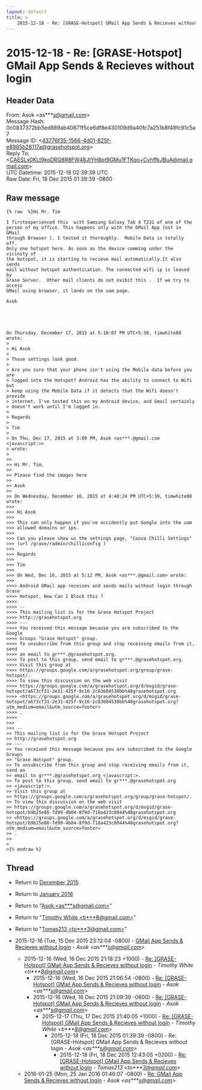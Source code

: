 ```yaml
---
layout: default
title: >
    2015-12-18 - Re: [GRASE-Hotspot] GMail App Sends & Recieves without login
---
```


# 2015-12-18 - Re: [GRASE-Hotspot] GMail App Sends & Recieves without login

## Header Data

From: Asok \<as***s@gmail.com\><br>
Message Hash: 0c0837372bb5ed889ab40671f5ce6df8e430109d9a40fc7a251b8f48fc91c5a7<br>
Message ID: \<43776f35-1566-4d01-825f-e8985b28117a@grasehotspot.org\><br>
Reply To: \<CAESLx0KLt9koDRQ8R8FW48JtYH8pt9GMu1FTKqo+CvhffkJBuA@mail.gmail.com\><br>
UTC Datetime: 2015-12-18 02:39:39 UTC<br>
Raw Date: Fri, 18 Dec 2015 01:39:39 -0800<br>

## Raw message

```
{% raw  %}Hi Mr. Tim

I firstexperienced this  with Samsung Galaxy Tab 4 T231 of one of the 
person of my office. This happens only with the GMail App {not in GMail 
through Browser ]. I tested it thoroughly.  Mobile Data is totally off. 
Only one hotspot here. As soon as the device comming under the vicinity of 
the hotspot, it is starting to recieve mail automatically.It also sends 
mail without hotspot authentication. The connected wifi ip is leased by 
Grase Server.  Other mail clients do not exibit this .  If we try to access 
GMail using browser, it lands on the uam page.  

Asok





On Thursday, December 17, 2015 at 5:10:07 PM UTC+5:30, timwhite88 wrote:
>
> Hi Asok
>
> Those settings look good.
>
> Are you sure that your phone isn't using the Mobile data before you are 
> logged into the Hotspot? Android has the ability to connect to Wifi but 
> keep using the Mobile Data if it detects that the Wifi doesn't provide 
> internet. I've tested this on my Android device, and Gmail certainly 
> doesn't work until I'm logged in.
>
> Regards
>
> Tim
>
> On Thu, Dec 17, 2015 at 3:09 PM, Asok <as***.@gmail.com <javascript:>> 
> wrote:
>
>>
>> Hi Mr. Tim,
>>
>> Please find the images here
>>
>> Asok
>>
>> On Wednesday, December 16, 2015 at 4:48:24 PM UTC+5:30, timwhite88 wrote:
>>>
>>> Hi Asok
>>>
>>> This can only happen if you've accidently put Google into the uam 
>>> allowed domains or ips.
>>>
>>> Can you please show us the settings page, "Coova Chilli Settings" 
>>> (url /grase/radmin/chilliconfig )
>>>
>>> Regards
>>>
>>> Tim
>>>
>>> On Wed, Dec 16, 2015 at 5:12 PM, Asok <as***.@gmail.com> wrote:
>>>
>>>> Android GMail app receives and sends mails without login through Grase 
>>>> Hotspot. How Can I Block this ?
>>>>
>>>> -- 
>>>> This mailing list is for the Grase Hotspot Project 
>>>> http://grasehotspot.org
>>>> --- 
>>>> You received this message because you are subscribed to the Google 
>>>> Groups "Grase Hotspot" group.
>>>> To unsubscribe from this group and stop receiving emails from it, send 
>>>> an email to gr***.@grasehotspot.org.
>>>> To post to this group, send email to gr***.@grasehotspot.org.
>>>> Visit this group at 
>>>> https://groups.google.com/a/grasehotspot.org/group/grase-hotspot/.
>>>> To view this discussion on the web visit 
>>>> https://groups.google.com/a/grasehotspot.org/d/msgid/grase-hotspot/a673cf31-2e31-425f-9c16-2c83604538bb%40grasehotspot.org 
>>>> <https://groups.google.com/a/grasehotspot.org/d/msgid/grase-hotspot/a673cf31-2e31-425f-9c16-2c83604538bb%40grasehotspot.org?utm_medium=email&utm_source=footer>
>>>> .
>>>>
>>>
>>> -- 
>> This mailing list is for the Grase Hotspot Project 
>> http://grasehotspot.org
>> --- 
>> You received this message because you are subscribed to the Google Groups 
>> "Grase Hotspot" group.
>> To unsubscribe from this group and stop receiving emails from it, send an 
>> email to gr***.@grasehotspot.org <javascript:>.
>> To post to this group, send email to gr***.@grasehotspot.org 
>> <javascript:>.
>> Visit this group at 
>> https://groups.google.com/a/grasehotspot.org/group/grase-hotspot/.
>> To view this discussion on the web visit 
>> https://groups.google.com/a/grasehotspot.org/d/msgid/grase-hotspot/b9b25e86-7d99-4b04-8f9d-718a423c0044%40grasehotspot.org 
>> <https://groups.google.com/a/grasehotspot.org/d/msgid/grase-hotspot/b9b25e86-7d99-4b04-8f9d-718a423c0044%40grasehotspot.org?utm_medium=email&utm_source=footer>
>> .
>>
>
>{% endraw %}
```

## Thread

+ Return to [December 2015](/archive/2015/12)
+ Return to [January 2016](/archive/2016/01)

+ Return to "[Asok <as***s<span>@</span>gmail.com>](/authors/as___s_at_gmail_com)"
+ Return to "[Timothy White <ti***8<span>@</span>gmail.com>](/authors/ti___8_at_gmail_com)"
+ Return to "[Tomas213 <to***3<span>@</span>gmail.com>](/authors/to___3_at_gmail_com)"

+ 2015-12-16 (Tue, 15 Dec 2015 23:12:04 -0800) - [GMail App Sends & Recieves without login](/archive/2015/12/aabe809e76e73894737846a5576a6a2d1cb4246c15c29892979308fadb1b53d5) - _Asok \<as***s@gmail.com\>_
  + 2015-12-16 (Wed, 16 Dec 2015 21:18:23 +1000) - [Re: [GRASE-Hotspot] GMail App Sends & Recieves without login](/archive/2015/12/f6e8a47a849491e5cea12da6efbb768833e48ead9dda24b092a2a1be2221504b) - _Timothy White \<ti***8@gmail.com\>_
    + 2015-12-16 (Wed, 16 Dec 2015 21:06:54 -0800) - [Re: [GRASE-Hotspot] GMail App Sends & Recieves without login](/archive/2015/12/9cdefd6120c072918fb26c8aeb1db8749b15e9f88dd56f7fc5684ca377e493bb) - _Asok \<as***s@gmail.com\>_
    + 2015-12-16 (Wed, 16 Dec 2015 21:09:39 -0800) - [Re: [GRASE-Hotspot] GMail App Sends & Recieves without login](/archive/2015/12/5cfd4d89189429d0c6fd06f79df84b6d8d278911f83fa07c4cca945e87c0ee38) - _Asok \<as***s@gmail.com\>_
      + 2015-12-17 (Thu, 17 Dec 2015 21:40:05 +1000) - [Re: [GRASE-Hotspot] GMail App Sends & Recieves without login](/archive/2015/12/987de4bd892179ef8fd9b58f7e5ed53d929eebb3a356773abdb4495f277908cc) - _Timothy White \<ti***8@gmail.com\>_
        + 2015-12-18 (Fri, 18 Dec 2015 01:39:39 -0800) - Re: [GRASE-Hotspot] GMail App Sends & Recieves without login - _Asok \<as***s@gmail.com\>_
          + 2015-12-18 (Fri, 18 Dec 2015 12:43:05 +0200) - [Re: [GRASE-Hotspot] GMail App Sends & Recieves without login](/archive/2015/12/c2ec89436772dcb9f0b0fc2eee661edebd0635602bb95eb9753f9780e5d19956) - _Tomas213 \<to***3@gmail.com\>_
  + 2016-01-25 (Mon, 25 Jan 2016 01:46:07 -0800) - [Re: GMail App Sends & Recieves without login](/archive/2016/01/28993a3ad3818535e993f0a411e5fce3aa10a2731513b25cd1880a83b15ae92c) - _Asok \<as***s@gmail.com\>_

